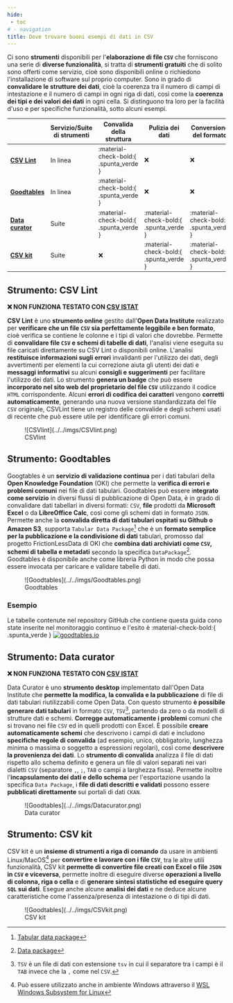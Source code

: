 ```yaml
---
hide:
 - toc
# - navigation
title: Dove trovare buoni esempi di dati in CSV
---
```


Ci sono **strumenti** disponibili per l'**elaborazione di file `CSV`** che forniscono una serie di **diverse funzionalità**, si tratta di **strumenti gratuiti** che di solito sono offerti come servizio, cioè sono disponibili online o richiedono l'installazione di software sul proprio computer. Sono in grado di **convalidare le strutture dei dati**, cioè la coerenza tra il numero di campi di intestazione e il numero di campi in ogni riga di dati, così come la **coerenza dei tipi e dei valori dei dati** in ogni cella. Si distinguono tra loro per la facilità d'uso e per specifiche funzionalità, sotto alcuni esempi.

| | Servizio/Suite di strumenti | Convalida della struttura | Pulizia dei dati | Conversione del formato |
| --- | --- | --- | --- | --- |
| **[CSV Lint](https://csvlint.io/)** | In linea | :material-check-bold:{ .spunta_verde } | :x: | :x: |
| **[Goodtables](https://goodtables.io/)** | In linea | :material-check-bold:{ .spunta_verde } | :x: | :x: |
| **[Data curator](https://github.com/qcif/data-curator)** | Suite | :material-check-bold:{ .spunta_verde } | :material-check-bold:{ .spunta_verde } | :material-check-bold:{ .spunta_verde } |
| **[CSV kit](https://csvkit.readthedocs.io/en/latest/)** | Suite | :x: | :material-check-bold:{ .spunta_verde } | :material-check-bold:{ .spunta_verde } |

## Strumento: CSV Lint

**:x: NON FUNZIONA TESTATO CON [CSV ISTAT](../../risorse/tabelle/demo_CSV_ISTAT.csv)**

**CSV Lint** è uno **strumento online** gestito dall'**Open Data Institute** realizzato per **verificare che un file `CSV` sia perfettamente leggibile e ben formato**, cioè verifica se contiene le colonne e i tipi di valori che dovrebbe. Permette di **convalidare file `CSV` e schemi di tabelle di dati**, l'analisi viene eseguita su file caricati direttamente su CSV Lint o disponibili online.
L'analisi **restituisce informazioni sugli errori** invalidanti per l'utilizzo dei dati, degli avvertimenti per elementi la cui correzione aiuta gli utenti dei dati e **messaggi informativi** su alcuni **consigli e suggerimenti** per facilitare l'utilizzo dei dati.
Lo strumento **genera un badge** che può essere **incorporato nel sito web del proprietario del file `CSV`** utilizzando il codice `HTML` corrispondente.
Alcuni **errori di codifica dei caratteri** vengono **corretti automaticamente**, generando una nuova versione standardizzata del file `CSV` originale, CSVLint tiene un registro delle convalide e degli schemi usati di recente che può essere utile per identificare gli errori comuni.

<figure markdown>
  ![CSVlint](../../imgs/CSVlint.png)
  <figcaption>CSVlint</figcaption>
</figure>

## Strumento: Goodtables

Googtables è un **servizio di validazione continua** per i dati tabulari della **Open Knowledge Foundation** (OKI) che permette la **verifica di errori e problemi comuni** nei file di dati tabulari. Goodtables può essere i**ntegrato come servizio** in diversi flussi di pubblicazione di Open Data, è in grado di convalidare dati tabellari in diversi formati: `CSV`, **file** prodotti da **Microsoft Excel** o da **LibreOffice Calc**, così come gli schemi dati in formato `JSON`. Permette anche la **convalida diretta di dati tabulari ospitati su Github o Amazon S3**, supporta `Tabular Data Package`[^1] che è un **formato semplice per la pubblicazione e la condivisione di dati** tabulari, promosso dal progetto FrictionLessData di OKI che **combina dati archiviati come `CSV`, schemi di tabella e metadati** secondo la specifica `DataPackage`[^2]. Goodtables è disponibile anche come libreria Python in modo che possa essere invocata per caricare e validare tabelle di dati.

[^1]: [Tabular data package](https://specs.frictionlessdata.io/tabular-data-package/#language)
[^2]: [Data package](https://specs.frictionlessdata.io/data-package/)

<figure markdown>
  ![Goodtables](../../imgs/Goodtables.png)
  <figcaption>Goodtables</figcaption>
</figure>

### Esempio

Le tabelle contenute nel repository GitHub che contiene questa guida cono state inserite nel monitoraggio continuo e l'esito è :material-check-bold:{ .spunta_verde } [![goodtables.io](https://goodtables.io/badge/github/ondata/guidaPraticaPubblicazioneCSV.svg)](https://goodtables.io/github/ondata/guidaPraticaPubblicazioneCSV)

## Strumento: Data curator

**:x: NON FUNZIONA TESTATO CON [CSV ISTAT](../../risorse/tabelle/demo_CSV_ISTAT.csv)**

Data Curator è uno **strumento desktop** implementato dall'Open Data Institute che **permette la modifica, la convalida e la pubblicazione** di file di dati tabulari riutilizzabili come Open Data. Con questo strumento **è possibile generare dati tabulari** in formato `CSV`, `TSV`[^3], partendo da zero o da modelli di strutture dati e schemi. **Corregge automaticamente i problemi** comuni che si trovano nei file `CSV` ed in quelli prodotti con Excel. È possibile **creare automaticamente schemi** che descrivono i campi di dati e includono **specifiche regole di convalida** (ad esempio, unico, obbligatorio, lunghezza minima o massima o soggetto a espressioni regolari), così come **descrivere la provenienza dei dati**. Lo **strumento di convalida** analizza il file di dati rispetto allo schema definito e genera un file di valori separati nei vari dialetti `CSV` (separatore `,`, `;`, `TAB` o campi a larghezza fissa). Permette inoltre l'**incapsulamento dei dati e dello schema** per l'esportazione usando la specifica `Data Package`, i **file di dati descritti e validati** possono essere **pubblicati direttamente** sui portali di dati `CKAN`.

[^3]: `TSV` è un file di dati con estensione `tsv` in cui il separatore tra i campi è il `TAB` invece che la `,` come nel `CSV`.

<figure markdown>
  ![Goodtables](../../imgs/Datacurator.png)
  <figcaption>Data curator</figcaption>
</figure>

## Strumento: CSV kit

CSV kit è un **insieme di strumenti a riga di comando** da usare in ambienti Linux/MacOS[^4] per **convertire e lavorare con i file `CSV`**, tra le altre utili funzionalità, CSV kit **permette di convertire file creati con Excel o file `JSON` in `CSV` e viceversa**, permette inoltre di eseguire diverse **operazioni a livello di colonna, riga o cella** e di **generare sintesi statistiche ed eseguire query `SQL` sui dati**. Esegue anche alcune **analisi dei dati** e ne deduce alcune caratteristiche come l'assenza/presenza di intestazione o di tipi di dati.

[^4]: Può essere utilizzato anche in ambiente Windows attraverso il [WSL Windows Subsystem for Linux](https://docs.microsoft.com/it-it/windows/wsl/install)

<figure markdown>
  ![Goodtables](../../imgs/CSVkit.png)
  <figcaption>CSV kit</figcaption>
</figure>